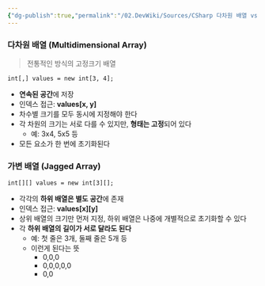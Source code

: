 ```yaml
---
{"dg-publish":true,"permalink":"/02.DevWiki/Sources/CSharp 다차원 배열 vs 가변 배열/","noteIcon":""}
---
```




### 다차원 배열 (Multidimensional Array)

> 전통적인 방식의 고정크기 배열

`int[,] values = new int[3, 4];`
- **연속된 공간**에 저장
- 인덱스 접근: **values\[x, y]**
- 차수별 크기를 모두 동시에 지정해야 한다
- 각 차원의 크기는 서로 다를 수 있지만, **형태는 고정**되어 있다 
	- 예: 3x4, 5x5 등
- 모든 요소가 한 번에 초기화된다

### 가변 배열 (Jagged Array)

 `int[][] values = new int[3][];`
- 각각의 **하위 배열은 별도 공간**에 존재
- 인덱스 접근: **values\[x]\[y]**
- 상위 배열의 크기만 먼저 지정, 하위 배열은 나중에 개별적으로 초기화할 수 있다
- 각 **하위 배열의 길이가 서로 달라도 된다**
	- 예: 첫 줄은 3개, 둘째 줄은 5개 등
	- 이런게 된다는 뜻
    	- 0,0,0
    	- 0,0,0,0,0
    	- 0,0